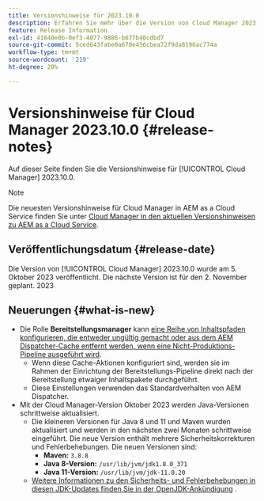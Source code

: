 ```yaml
---
title: Versionshinweise für 2023.10.0
description: Erfahren Sie mehr über die Version von Cloud Manager 2023.10.0.
feature: Release Information
exl-id: 41840e0b-0ef3-4077-9886-b677b40cdbd7
source-git-commit: 5ced643fabe0a670e456cbea72f9da8196ac774a
workflow-type: tm+mt
source-wordcount: '219'
ht-degree: 28%

---
```


# Versionshinweise für Cloud Manager 2023.10.0 {#release-notes}

Auf dieser Seite finden Sie die Versionshinweise für [!UICONTROL Cloud Manager] 2023.10.0.

>[!NOTE]
>
>Die neuesten Versionshinweise für Cloud Manager in AEM as a Cloud Service finden Sie unter [Cloud Manager in den aktuellen Versionshinweisen zu AEM as a Cloud Service](https://experienceleague.adobe.com/en/docs/experience-manager-cloud-service/content/release-notes/cloud-manager/current).

## Veröffentlichungsdatum {#release-date}

Die Version von [!UICONTROL Cloud Manager] 2023.10.0 wurde am 5. Oktober 2023 veröffentlicht. Die nächste Version ist für den 2. November geplant. 2023

## Neuerungen {#what-is-new}

* Die Rolle **Bereitstellungsmanager** kann [ eine Reihe von Inhaltspfaden konfigurieren, die entweder ungültig gemacht oder aus dem AEM Dispatcher-Cache entfernt werden, wenn eine Nicht-Produktions-Pipeline ausgeführt wird](/help/using/non-production-pipelines.md).
   * Wenn diese Cache-Aktionen konfiguriert sind, werden sie im Rahmen der Einrichtung der Bereitstellungs-Pipeline direkt nach der Bereitstellung etwaiger Inhaltspakete durchgeführt.
   * Diese Einstellungen verwenden das Standardverhalten von AEM Dispatcher.
* Mit der Cloud Manager-Version Oktober 2023 werden Java-Versionen schrittweise aktualisiert.
   * Die kleineren Versionen für Java 8 und 11 und Maven wurden aktualisiert und werden in den nächsten zwei Monaten schrittweise eingeführt. Die neue Version enthält mehrere Sicherheitskorrekturen und Fehlerbehebungen. Die neuen Versionen sind:
      * **Maven:** `3.8.8`
      * **Java 8-Version:** `/usr/lib/jvm/jdk1.8.0_371`
      * **Java 11-Version:** `/usr/lib/jvm/jdk-11.0.20`
   * [Weitere Informationen zu den Sicherheits- und Fehlerbehebungen in diesen JDK-Updates finden Sie in der OpenJDK-Ankündigung](https://openjdk.org/groups/vulnerability/advisories/) .

